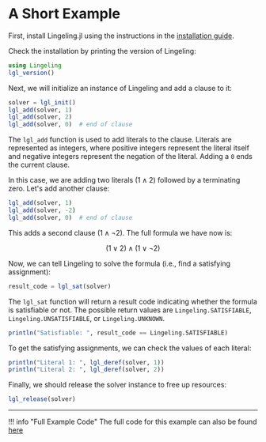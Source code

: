 # A Short Example

First, install Lingeling.jl using the instructions in the [installation guide](installation.md).

Check the installation by printing the version of Lingeling:

```julia
using Lingeling
lgl_version()
```

Next, we will initialize an instance of Lingeling and add a clause to it:

```julia
solver = lgl_init()
lgl_add(solver, 1)
lgl_add(solver, 2)
lgl_add(solver, 0)  # end of clause
```

The `lgl_add` function is used to add literals to the clause.
Literals are represented as integers, where positive integers represent the literal itself and negative integers represent the negation of the literal.
Adding a `0` ends the current clause.

In this case, we are adding two literals ($1 \land 2$) followed by a terminating zero.
Let's add another clause:

```julia
lgl_add(solver, 1)
lgl_add(solver, -2)
lgl_add(solver, 0)  # end of clause
```

This adds a second clause ($1 \land \neg 2$).
The full formula we have now is:

$$(1 \lor 2) \land (1 \lor \neg 2)$$

Now, we can tell Lingeling to solve the formula (i.e., find a satisfying assignment):

```julia
result_code = lgl_sat(solver)
```

The `lgl_sat` function will return a result code indicating whether the formula is satisfiable or not.
The possible return values are `Lingeling.SATISFIABLE`, `Lingeling.UNSATISFIABLE`, or `Lingeling.UNKNOWN`.

```julia
println("Satisfiable: ", result_code == Lingeling.SATISFIABLE)
```

To get the satisfying assignments, we can check the values of each literal:

```julia
println("Literal 1: ", lgl_deref(solver, 1))
println("Literal 2: ", lgl_deref(solver, 2))
```

Finally, we should release the solver instance to free up resources:

```julia
lgl_release(solver)
```

---

!!! info "Full Example Code"
    The full code for this example can also be found [here](https://github.com/sjvie/Lingeling.jl/blob/9f7aa366814f36fa8319c48ad1946d73a9e3545a/example/short_example.jl)
